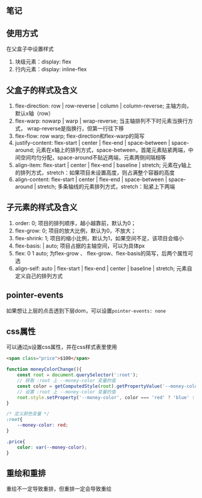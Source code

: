 ## 笔记

## 使用方式
在父盒子中设置样式
1. 块级元素：display: flex
2. 行内元素：display: inline-flex

## 父盒子的样式及含义
1. flex-direction: row | row-reverse | column | column-reverse; 主轴方向，默认x轴（row）
2. flex-warp: nowarp | warp | wrap-reverse; 当主轴排列不下时元素当换行方式， wrap-reverse是指换行，但第一行往下移
3. flex-flow: row warp; flex-direction和flex-warp的简写
4. justify-content: flex-start | center | flex-end | space-between | space-around; 元素在x轴上的排列方式，space-between，首尾元素贴紧两端，中间空间均匀分配，space-around不贴近两端，元素两侧间隔相等
5. align-item: flex-start | center | flex-end | baseline | stretch; 元素在y轴上的排列方式，stretch：如果项目未设置高度，则占满整个容器的高度
6. align-content: flex-start | center | flex-end | space-between | space-around | stretch; 多条轴线的元素排列方式，stretch：贴紧上下两端

## 子元素的样式及含义
1. order: 0; 项目的排列顺序，越小越靠前，默认为0；
2. flex-grow: 0; 项目的放大比例，默认为0，不放大；
3. flex-shrink: 1; 项目的缩小比例，默认为1，如果空间不足，该项目会缩小
4. flex-basis: <length> | auto; 项目占据的主轴空间，可以为具体px
5. flex: 0 1 auto; 为flex-grow 、 flex-grow、flex-basis的简写，后两个属性可选
6. align-self: auto | flex-start | flex-end | center | baseline | stretch; 元素自定义自己的排列方式

## pointer-events
如果想让上层的点击透到下层dom，可以设置`pointer-events: none`

## css属性
可以通过js设置css属性，并在css样式表里使用
```html
<span class="price">$100</span>
```

```js
function moneyColorChange(){
    const root = document.querySelector(':root');
    // 获取 :root 上 --money-color 变量的值
    const color = getComputedStyle(root).getPropertyValue('--money-color').trim();
    // 设置 :root 上 --money-color 变量的值
    root.style.setProperty('--money-color', color === 'red' ? 'blue' : 'red');
}
```

```css
/* 定义颜色变量 */
:root{
    --money-color: red;
}

.price{
    color: var(--money-color);
}
```

## 重绘和重排
重绘不一定导致重排，但重排一定会导致重绘